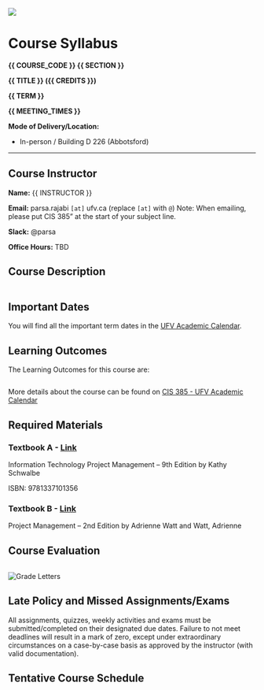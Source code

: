 ![](../images/header.jpg)

<!-- ![](../images/UBCO_CMPS_header.jpg) -->

# Course Syllabus

<!-- Below is the official Langara-mandated Course Syllabus for {{ COURSE_CODE }}.
Elements of this document are **fixed** and unchanging. -->
<!-- Additional details about the course are available on the {{ '[course website]({link})'.format(link=CANVAS_LINK.replace('CANVAS_ID',CANVAS_ID))}}. -->

**{{ COURSE_CODE }} {{ SECTION }}**

**{{ TITLE }} ({{ CREDITS }})**

**{{ TERM }}**

**{{ MEETING_TIMES }}**

**Mode of Delivery/Location:**  
- In-person / Building D 226 (Abbotsford)
---
## Course Instructor

**Name:** {{ INSTRUCTOR }}

**Email:** parsa.rajabi `[at]` ufv.ca (replace `[at]` with `@`)
Note: When emailing, please put CIS 385” at the start of your subject line.

**Slack:** @parsa

**Office Hours:** TBD
<!-- 12:30 - 13:30pm on Saturdays - [Book a session](https://calendly.com/parsa-rajabi/cpsc-2350-office-hour) beforehand  -->

<!-- **Phone:** {{ PHONE }} -->

<!-- **Mode of Delivery:** Online (All course activities and assessments, including the Final Exam, will be conducted Online.) -->


## Course Description

```{include} syllabus_bits/calendar_entry.md
```

## Important Dates

You will find all the important term dates in the [UFV Academic Calendar](https://www.ufv.ca/calendar/current/).

## Learning Outcomes

The Learning Outcomes for this course are:

```{include} syllabus_bits/course_LOs.md
```

More details about the course can be found on [CIS 385 - UFV Academic Calendar](https://www.ufv.ca/calendar/current/CourseDescriptions/CIS.htm#:~:text=Linux%2Dbased%20system.-,CIS%20385,-3%20credits)

## Required Materials

### Textbook A - [Link](https://www.cengage.ca/c/information-technology-project-management-9e-schwalbe/9781337101356/)
Information Technology Project Management – 9th Edition
by Kathy Schwalbe

ISBN: 9781337101356

### Textbook B - [Link](https://opentextbc.ca/projectmanagement/)
Project Management – 2nd Edition
by Adrienne Watt and Watt, Adrienne

## Course Evaluation

```{include} syllabus_bits/grading_practices_detailed.md
```

![Grade Letters](../images/grade_letters.png)

<!-- ## Passing Criteria

```{include} syllabus_bits/passing_requirement.md
``` -->

## Late Policy and Missed Assignments/Exams

All assignments, quizzes, weekly activities and exams must be submitted/completed on their designated due dates. Failure to not meet deadlines will result in a mark of zero, except under extraordinary circumstances on a case-by-case basis as approved by the instructor (with valid documentation).

## Tentative Course Schedule

```{include} syllabus_bits/schedule_topics.md
```

<!-- ```{include} syllabus_bits/policies.md
``` -->